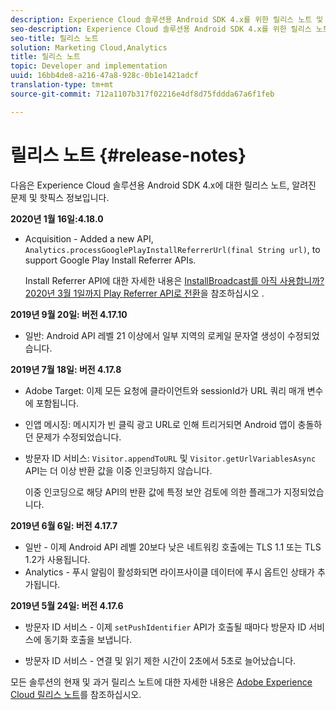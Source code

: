 ```yaml
---
description: Experience Cloud 솔루션용 Android SDK 4.x를 위한 릴리스 노트 및 알려진 문제.
seo-description: Experience Cloud 솔루션용 Android SDK 4.x를 위한 릴리스 노트 및 알려진 문제.
seo-title: 릴리스 노트
solution: Marketing Cloud,Analytics
title: 릴리스 노트
topic: Developer and implementation
uuid: 16bb4de8-a216-47a8-928c-0b1e1421adcf
translation-type: tm+mt
source-git-commit: 712a1107b317f02216e4df8d75fddda67a6f1feb

---
```



# 릴리스 노트 {#release-notes}

다음은 Experience Cloud 솔루션용 Android SDK 4.x에 대한 릴리스 노트, 알려진 문제 및 핫픽스 정보입니다.

**2020년 1월 16일:4.18.0**

* Acquisition - Added a new API, `Analytics.processGooglePlayInstallReferrerUrl(final String url)`, to support Google Play Install Referrer APIs.

   Install Referrer API에 대한 자세한 내용은 [InstallBroadcast를 아직 사용합니까? 2020년 3월 1일까지 Play Referrer API로 전환](https://android-developers.googleblog.com/2019/11/still-using-installbroadcast-switch-to.html)을 참조하십시오 .

**2019년 9월 20일: 버전 4.17.10**

* 일반: Android API 레벨 21 이상에서 일부 지역의 로케일 문자열 생성이 수정되었습니다.

**2019년 7월 18일: 버전 4.17.8**

* Adobe Target: 이제 모든 요청에 클라이언트와 sessionId가 URL 쿼리 매개 변수에 포함됩니다.
* 인앱 메시징: 메시지가 빈 클릭 광고 URL로 인해 트리거되면 Android 앱이 충돌하던 문제가 수정되었습니다.
* 방문자 ID 서비스: `Visitor.appendToURL` 및 `Visitor.getUrlVariablesAsync` API는 더 이상 반환 값을 이중 인코딩하지 않습니다.

   이중 인코딩으로 해당 API의 반환 값에 특정 보안 검토에 의한 플래그가 지정되었습니다.

**2019년 6월 6일: 버전 4.17.7**

* 일반 - 이제 Android API 레벨 20보다 낮은 네트워킹 호출에는 TLS 1.1 또는 TLS 1.2가 사용됩니다.
* Analytics - 푸시 알림이 활성화되면 라이프사이클 데이터에 푸시 옵트인 상태가 추가됩니다.

**2019년 5월 24일: 버전 4.17.6**

* 방문자 ID 서비스 - 이제
   `setPushIdentifier` API가 호출될 때마다 방문자 ID 서비스에 동기화 호출을 보냅니다.

* 방문자 ID 서비스 - 연결 및 읽기 제한 시간이 2초에서 5초로 늘어났습니다.


모든 솔루션의 현재 및 과거 릴리스 노트에 대한 자세한 내용은 [Adobe Experience Cloud 릴리스 노트](https://marketing.adobe.com/resources/help/en_US/whatsnew/)를 참조하십시오.
